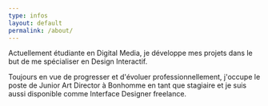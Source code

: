 ```yaml
---
type: infos
layout: default
permalink: /about/
---
```


Actuellement étudiante en Digital Media, je développe mes projets dans le but de me spécialiser en Design Interactif.

Toujours en vue de progresser et d'évoluer professionnellement, j'occupe le poste de Junior Art Director à Bonhomme en tant que stagiaire et je suis aussi disponible comme Interface Designer freelance.
